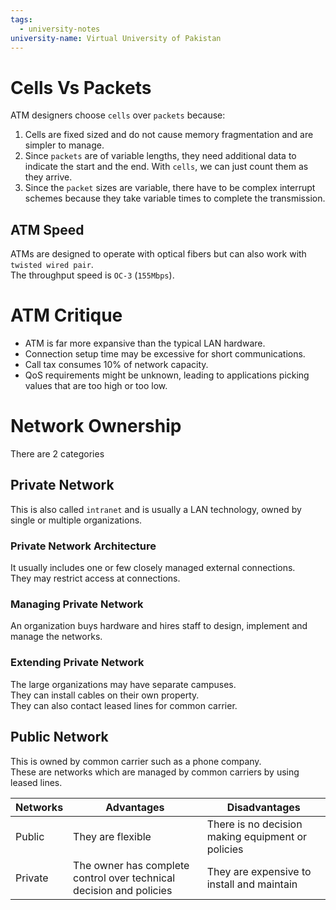 ```yaml
---
tags:
  - university-notes
university-name: Virtual University of Pakistan
---
```


# Cells Vs Packets
ATM designers choose `cells` over `packets` because:
1. Cells are fixed sized and do not cause memory fragmentation and are simpler to manage.
2. Since `packets` are of variable lengths, they need additional data to indicate the start and the end. With `cells`, we can just count them as they arrive.
3. Since the `packet` sizes are variable, there have to be complex interrupt schemes because they take variable times to complete the transmission.

## ATM Speed
ATMs are designed to operate with optical fibers but can also work with `twisted wired pair`.  
The throughput speed is `OC-3` (`155Mbps`).

# ATM Critique
- ATM is far more expansive than the typical LAN hardware.  
- Connection setup time may be excessive for short communications.  
- Call tax consumes 10% of network capacity.
- QoS requirements might be unknown, leading to applications picking values that are too high or too low.

# Network Ownership
There are 2 categories

## Private Network
This is also called `intranet` and is usually a LAN technology, owned by single or multiple organizations.

### Private Network Architecture
It usually includes one or few closely managed external connections.  
They may restrict access at connections.

### Managing Private Network
An organization buys hardware and hires staff to design, implement and manage the networks.

### Extending Private Network
The large organizations may have separate campuses.  
They can install cables on their own property.  
They can also contact leased lines for common carrier.

## Public Network
This is owned by common carrier such as a phone company.  
These are networks which are managed by common carriers by using leased lines.

| **Networks** | **Advantages**                                                      | **Disadvantages**                                 |
| ------------ | ------------------------------------------------------------------- | ------------------------------------------------- |
| Public       | They are flexible                                                   | There is no decision making equipment or policies |
| Private      | The owner has complete control over technical decision and policies | They are expensive to install and maintain        |

